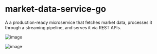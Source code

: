 # market-data-service-go
A a production-ready microservice that fetches market data, processes it through a streaming pipeline, and serves it via REST APIs.

![image](https://github.com/user-attachments/assets/cf637477-c48d-4389-bf1a-a214c3c8c5e7)

![image](https://github.com/user-attachments/assets/1ac6c97a-ac9a-4dfd-81c9-09c3f3b48fa2)
